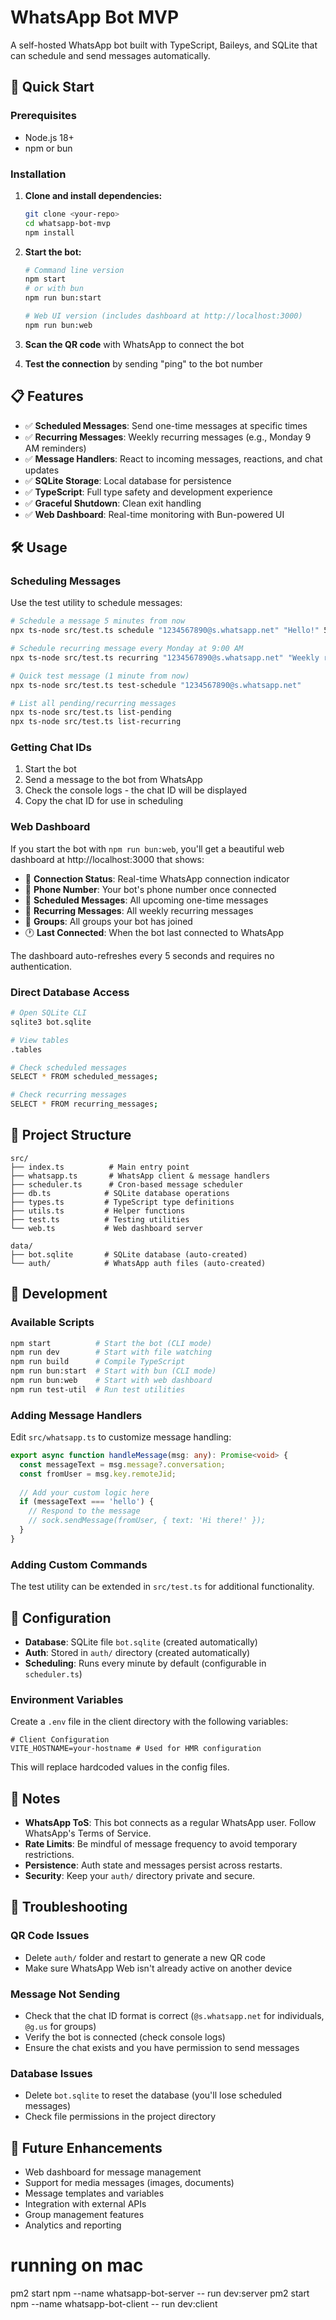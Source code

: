 # WhatsApp Bot MVP

A self-hosted WhatsApp bot built with TypeScript, Baileys, and SQLite that can schedule and send messages automatically.

## 🚀 Quick Start

### Prerequisites

- Node.js 18+
- npm or bun

### Installation

1. **Clone and install dependencies:**
   ```bash
   git clone <your-repo>
   cd whatsapp-bot-mvp
   npm install
   ```

2. **Start the bot:**
   ```bash
   # Command line version
   npm start
   # or with bun
   npm run bun:start
   
   # Web UI version (includes dashboard at http://localhost:3000)
   npm run bun:web
   ```

3. **Scan the QR code** with WhatsApp to connect the bot

4. **Test the connection** by sending "ping" to the bot number

## 📋 Features

- ✅ **Scheduled Messages**: Send one-time messages at specific times
- ✅ **Recurring Messages**: Weekly recurring messages (e.g., Monday 9 AM reminders)
- ✅ **Message Handlers**: React to incoming messages, reactions, and chat updates
- ✅ **SQLite Storage**: Local database for persistence
- ✅ **TypeScript**: Full type safety and development experience
- ✅ **Graceful Shutdown**: Clean exit handling
- ✅ **Web Dashboard**: Real-time monitoring with Bun-powered UI

## 🛠️ Usage

### Scheduling Messages

Use the test utility to schedule messages:

```bash
# Schedule a message 5 minutes from now
npx ts-node src/test.ts schedule "1234567890@s.whatsapp.net" "Hello!" 5

# Schedule recurring message every Monday at 9:00 AM
npx ts-node src/test.ts recurring "1234567890@s.whatsapp.net" "Weekly reminder!" 1 9 0

# Quick test message (1 minute from now)
npx ts-node src/test.ts test-schedule "1234567890@s.whatsapp.net"

# List all pending/recurring messages
npx ts-node src/test.ts list-pending
npx ts-node src/test.ts list-recurring
```

### Getting Chat IDs

1. Start the bot
2. Send a message to the bot from WhatsApp
3. Check the console logs - the chat ID will be displayed
4. Copy the chat ID for use in scheduling

### Web Dashboard

If you start the bot with `npm run bun:web`, you'll get a beautiful web dashboard at http://localhost:3000 that shows:

- 📱 **Connection Status**: Real-time WhatsApp connection indicator
- 🔢 **Phone Number**: Your bot's phone number once connected
- 📅 **Scheduled Messages**: All upcoming one-time messages
- 🔄 **Recurring Messages**: All weekly recurring messages
- 👥 **Groups**: All groups your bot has joined
- 🕐 **Last Connected**: When the bot last connected to WhatsApp

The dashboard auto-refreshes every 5 seconds and requires no authentication.

### Direct Database Access

```bash
# Open SQLite CLI
sqlite3 bot.sqlite

# View tables
.tables

# Check scheduled messages
SELECT * FROM scheduled_messages;

# Check recurring messages  
SELECT * FROM recurring_messages;
```

## 📁 Project Structure

```
src/
├── index.ts          # Main entry point
├── whatsapp.ts       # WhatsApp client & message handlers
├── scheduler.ts      # Cron-based message scheduler
├── db.ts            # SQLite database operations
├── types.ts         # TypeScript type definitions
├── utils.ts         # Helper functions
├── test.ts          # Testing utilities
└── web.ts           # Web dashboard server

data/
├── bot.sqlite       # SQLite database (auto-created)
└── auth/            # WhatsApp auth files (auto-created)
```

## 🧪 Development

### Available Scripts

```bash
npm start          # Start the bot (CLI mode)
npm run dev        # Start with file watching
npm run build      # Compile TypeScript
npm run bun:start  # Start with bun (CLI mode)
npm run bun:web    # Start with web dashboard
npm run test-util  # Run test utilities
```

### Adding Message Handlers

Edit `src/whatsapp.ts` to customize message handling:

```typescript
export async function handleMessage(msg: any): Promise<void> {
  const messageText = msg.message?.conversation;
  const fromUser = msg.key.remoteJid;
  
  // Add your custom logic here
  if (messageText === 'hello') {
    // Respond to the message
    // sock.sendMessage(fromUser, { text: 'Hi there!' });
  }
}
```

### Adding Custom Commands

The test utility can be extended in `src/test.ts` for additional functionality.

## 🔧 Configuration

- **Database**: SQLite file `bot.sqlite` (created automatically)
- **Auth**: Stored in `auth/` directory (created automatically)
- **Scheduling**: Runs every minute by default (configurable in `scheduler.ts`)

### Environment Variables

Create a `.env` file in the client directory with the following variables:

```
# Client Configuration
VITE_HOSTNAME=your-hostname # Used for HMR configuration
```

This will replace hardcoded values in the config files.

## 📝 Notes

- **WhatsApp ToS**: This bot connects as a regular WhatsApp user. Follow WhatsApp's Terms of Service.
- **Rate Limits**: Be mindful of message frequency to avoid temporary restrictions.
- **Persistence**: Auth state and messages persist across restarts.
- **Security**: Keep your `auth/` directory private and secure.

## 🐛 Troubleshooting

### QR Code Issues
- Delete `auth/` folder and restart to generate a new QR code
- Make sure WhatsApp Web isn't already active on another device

### Message Not Sending
- Check that the chat ID format is correct (`@s.whatsapp.net` for individuals, `@g.us` for groups)
- Verify the bot is connected (check console logs)
- Ensure the chat exists and you have permission to send messages

### Database Issues
- Delete `bot.sqlite` to reset the database (you'll lose scheduled messages)
- Check file permissions in the project directory

## 🔮 Future Enhancements

- Web dashboard for message management
- Support for media messages (images, documents)
- Message templates and variables
- Integration with external APIs
- Group management features
- Analytics and reporting 

# running on mac

pm2 start npm --name whatsapp-bot-server -- run dev:server
pm2 start npm --name whatsapp-bot-client -- run dev:client
